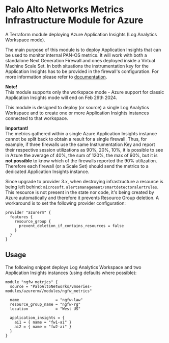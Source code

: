 # Palo Alto Networks Metrics Infrastructure Module for Azure

A Terraform module deploying Azure Application Insights (Log Analytics Workspace mode).

The main purpose of this module is to deploy Application Insights that can be used to monitor internal PAN-OS metrics.
It will work with both a standalone Next Generation Firewall and ones deployed inside a Virtual Machine Scale Set.
In both situations the instrumentation key for the Application Insights has to be provided in the firewall's configuration.
For more information please refer to [documentation](https://docs.paloaltonetworks.com/vm-series/10-2/vm-series-deployment/set-up-the-vm-series-firewall-on-azure/enable-azure-application-insights-on-the-vm-series-firewall).

**Note!** \
This module supports only the workspace mode - Azure support for classic Application Insights mode will end on Feb 29th 2024.

This module is designed to deploy (or source) a single Log Analytics Workspace and to create one or more Application Insights
instances connected to that workspace.

**Important!** \
The metrics gathered within a single Azure Application Insights instance cannot be split back to obtain a result for a single
firewall. Thus, for example, if three firewalls use the same Instrumentation Key and report their respective session
utilizations as 90%, 20%, 10%, it is possible to see in Azure the average of 40%, the sum of 120%, the max of 90%, but it is
**not possible** to know which of the firewalls reported the 90% utilization.
Therefore each firewall (or a Scale Set) should send the metrics to a dedicated Application Insights instance.

Since upgrade to provider 3.x, when destroying infrastructure a resource is being left behind:
`microsoft.alertsmanagement/smartdetectoralertrules`. This resource is not present in the state nor code, it's being created by
Azure automatically and therefore it prevents Resource Group deletion.
A workaround is to set the following provider configuration:

```hcl
provider "azurerm" {
  features {
    resource_group {
      prevent_deletion_if_contains_resources = false
    }
  }
}
```

## Usage

The following snippet deploys Log Analytics Workspace and two Application Insights instances (using defaults where possible):

```hcl
module "ngfw_metrics" {
  source = "PaloAltoNetworks/vmseries-modules/azurerm//modules/ngfw_metrics"

  name                = "ngfw-law"
  resource_group_name = "ngfw-rg"
  location            = "West US"

  application_insights = {
    ai1 = { name = "fw1-ai" }
    ai2 = { name = "fw2-ai" }
  }
}
```
